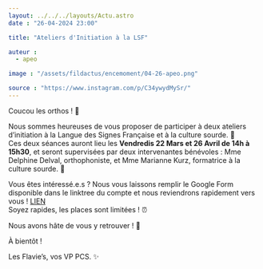 ```yaml
---
layout: ../../../layouts/Actu.astro
date : "26-04-2024 23:00"

title: "Ateliers d'Initiation à la LSF"

auteur :
  - apeo

image : "/assets/fildactus/encemoment/04-26-apeo.png"

source : "https://www.instagram.com/p/C34ywydMySr/"
---
```


Coucou les orthos ! 👋

Nous sommes heureuses de vous proposer de participer à deux ateliers d’initiation à la Langue des Signes Française et à la culture sourde. 🎉  
Ces deux séances auront lieu les __Vendredis 22 Mars et 26 Avril de 14h à 15h30__, et seront supervisées par deux intervenantes bénévoles : Mme Delphine Delval, orthophoniste, et Mme Marianne Kurz, formatrice à la culture sourde. 🦻

Vous êtes intéressé.e.s ? Nous vous laissons remplir le Google Form disponible dans le linktree du compte et nous reviendrons rapidement vers vous ! [LIEN](https://docs.google.com/forms/d/e/1FAIpQLSdGrYS5Kdkz5ySd1-CNm9uT86el_TGXNef6XY8pCeMHl2hNwA/viewform)  
Soyez rapides, les places sont limitées ! ⏰

Nous avons hâte de vous y retrouver ! 👀

À bientôt !

Les Flavie’s, vos VP PCS. ✨